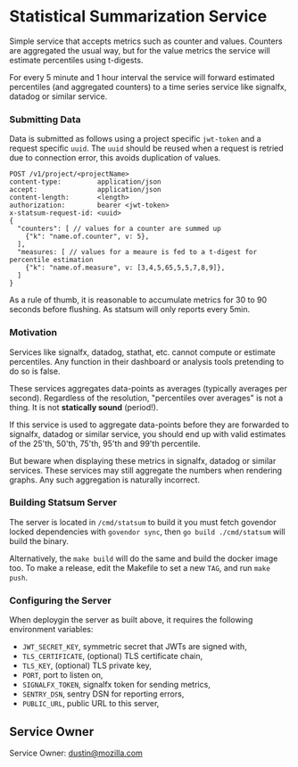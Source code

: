 Statistical Summarization Service
=================================

Simple service that accepts metrics such as counter and values. Counters are
aggregated the usual way, but for the value metrics the service will estimate
percentiles using t-digests.

For every 5 minute and 1 hour interval the service will forward estimated
percentiles (and aggregated counters) to a time series service like signalfx,
datadog or similar service.

### Submitting Data

Data is submitted as follows using a project specific `jwt-token` and a request specific `uuid`.
The `uuid` should be reused when a request is retried due to connection error, this avoids duplication of values.

```
POST /v1/project/<projectName>
content-type:         application/json
accept:               application/json
content-length:       <length>
authorization:        bearer <jwt-token>
x-statsum-request-id: <uuid>
{
  "counters": [ // values for a counter are summed up
    {"k": "name.of.counter", v: 5},
  ],
  "measures: [ // values for a meaure is fed to a t-digest for percentile estimation
    {"k": "name.of.measure", v: [3,4,5,65,5,5,7,8,9]},
  ]
}
```

As a rule of thumb, it is reasonable to accumulate metrics for 30 to 90 seconds before flushing. As statsum will only reports every 5min.

### Motivation
Services like signalfx, datadog, stathat, etc. cannot compute or estimate
percentiles. Any function in their dashboard or analysis tools pretending to do
so is false.

These services aggregates data-points as averages (typically averages per second).
Regardless of the resolution, "percentiles over averages" is not a thing.
It is not **statically sound** (period!).

If this service is used to aggregate data-points before they are forwarded to
signalfx, datadog or similar service, you should end up with valid estimates of
the 25'th, 50'th, 75'th, 95'th and 99'th percentile.

But beware when displaying these metrics in signalfx, datadog or similar
services. These services may still aggregate the numbers when rendering graphs.
Any such aggregation is naturally incorrect.

### Building Statsum Server
The server is located in `/cmd/statsum` to build it you must fetch govendor
locked dependencies with `govendor sync`, then `go build ./cmd/statsum` will
build the binary.

Alternatively, the `make build` will do the same and build the docker image too.
To make a release, edit the Makefile to set a new `TAG`, and run `make push`.

### Configuring the Server

When deploygin the server as built above, it requires the following
environment variables:

 * `JWT_SECRET_KEY`, symmetric secret that JWTs are signed with,
 * `TLS_CERTIFICATE`, (optional) TLS certificate chain,
 * `TLS_KEY`, (optional) TLS private key,
 * `PORT`, port to listen on,
 * `SIGNALFX_TOKEN`, signalfx token for sending metrics,
 * `SENTRY_DSN`, sentry DSN for reporting errors,
 * `PUBLIC_URL`, public URL to this server,

## Service Owner

Service Owner: dustin@mozilla.com
